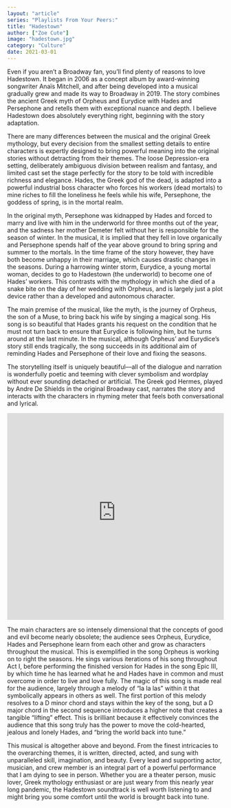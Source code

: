 ```yaml
---
layout: "article"
series: "Playlists From Your Peers:"
title: "Hadestown"
author: ["Zoe Cute"]
image: "hadestown.jpg"
category: "Culture"
date: 2021-03-01
---
```


Even if you aren’t a Broadway fan, you’ll find plenty of reasons to love Hadestown. It began in 2006 as a concept album by award-winning songwriter Anaïs Mitchell, and after being developed into a musical gradually grew and made its way to Broadway in 2019. The story combines the ancient Greek myth of Orpheus and Eurydice with Hades and Persephone and retells them with exceptional nuance and depth. I believe Hadestown does absolutely everything right, beginning with the story adaptation.

There are many differences between the musical and the original Greek mythology, but every decision from the smallest setting details to entire characters is expertly designed to bring powerful meaning into the original stories without detracting from their themes. The loose Depression-era setting, deliberately ambiguous division between realism and fantasy, and limited cast set the stage perfectly for the story to be told with incredible richness and elegance. Hades, the Greek god of the dead, is adapted into a powerful industrial boss character who forces his workers (dead mortals) to mine riches to fill the loneliness he feels while his wife, Persephone, the goddess of spring, is in the mortal realm.

In the original myth, Persephone was kidnapped by Hades and forced to marry and live with him in the underworld for three months out of the year, and the sadness her mother Demeter felt without her is responsible for the season of winter. In the musical, it is implied that they fell in love organically and Persephone spends half of the year above ground to bring spring and summer to the mortals. In the time frame of the story however, they have both become unhappy in their marriage, which causes drastic changes in the seasons. During a harrowing winter storm, Eurydice, a young mortal woman, decides to go to Hadestown (the underworld) to become one of Hades’ workers. This contrasts with the mythology in which she died of a snake bite on the day of her wedding with Orpheus, and is largely just a plot device rather than a developed and autonomous character.

The main premise of the musical, like the myth, is the journey of Orpheus, the son of a Muse, to bring back his wife by singing a magical song. His song is so beautiful that Hades grants his request on the condition that he must not turn back to ensure that Eurydice is following him, but he turns around at the last minute. In the musical, although Orpheus’ and Eurydice’s story still ends tragically, the song succeeds in its additional aim of reminding Hades and Persephone of their love and fixing the seasons.

The storytelling itself is uniquely beautiful––all of the dialogue and narration is wonderfully poetic and teeming with clever symbolism and wordplay without ever sounding detached or artificial. The Greek god Hermes, played by Andre De Shields in the original Broadway cast, narrates the story and interacts with the characters in rhyming meter that feels both conversational and lyrical.

<iframe height="480px" width="100%" src="https://www.youtube-nocookie.com/embed/rQ2XJAb_C18?start=22&end=43" frameborder="0" allow="autoplay; encrypted-media; picture-in-picture" allowfullscreen></iframe>

The main characters are so intensely dimensional that the concepts of good and evil become nearly obsolete; the audience sees Orpheus, Eurydice, Hades and Persephone learn from each other and grow as characters throughout the musical. This is exemplified in the song Orpheus is working on to right the seasons. He sings various iterations of his song throughout Act I, before performing the finished version for Hades in the song Epic III, by which time he has learned what he and Hades have in common and must overcome in order to live and love fully. The magic of this song is made real for the audience, largely through a melody of “la la las” within it that symbolically appears in others as well. The first portion of this melody resolves to a D minor chord and stays within the key of the song, but a D major chord in the second sequence introduces a higher note that creates a tangible “lifting” effect. This is brilliant because it effectively convinces the audience that this song truly has the power to move the cold-hearted, jealous and lonely Hades, and “bring the world back into tune.”

This musical is altogether above and beyond. From the finest intricacies to the overarching themes, it is written, directed, acted, and sung with unparalleled skill, imagination, and beauty. Every lead and supporting actor, musician, and crew member is an integral part of a powerful performance that I am dying to see in person. Whether you are a theater person, music lover, Greek mythology enthusiast or are just weary from this nearly year long pandemic, the Hadestown soundtrack is well worth listening to and might bring you some comfort until the world is brought back into tune.
